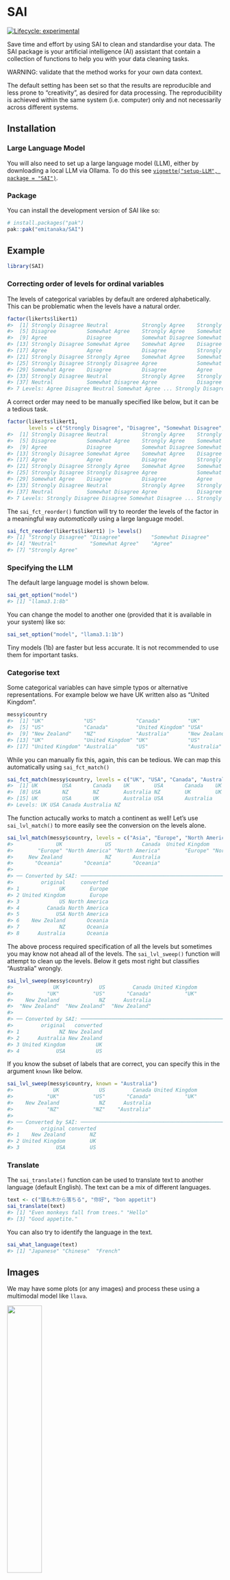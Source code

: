 
<!-- README.md is generated from README.Rmd. Please edit that file -->

# SAI

<!-- badges: start -->

[![Lifecycle:
experimental](https://img.shields.io/badge/lifecycle-experimental-orange.svg)](https://lifecycle.r-lib.org/articles/stages.html#experimental)
<!-- badges: end -->

Save time and effort by using SAI to clean and standardise your data.
The SAI package is your artificial intelligence (AI) assistant that
contain a collection of functions to help you with your data cleaning
tasks.

WARNING: validate that the method works for your own data context.

The default setting has been set so that the results are reproducible
and less prone to “creativity”, as desired for data processing. The
reproducibility is achieved within the same system (i.e. computer) only
and not necessarily across different systems.

## Installation

### Large Language Model

You will also need to set up a large language model (LLM), either by
downloading a local LLM via Ollama. To do this see
[`vignette("setup-LLM", package = "SAI")`](https://emitanaka.org/SAI/articles/setup-LLM.html).

### Package

You can install the development version of SAI like so:

``` r
# install.packages("pak")
pak::pak("emitanaka/SAI")
```

## Example

``` r
library(SAI)
```

### Correcting order of levels for ordinal variables

The levels of categorical variables by default are ordered
alphabetically. This can be problematic when the levels have a natural
order.

``` r
factor(likerts$likert1)
#>  [1] Strongly Disagree Neutral           Strongly Agree    Strongly Disagree
#>  [5] Disagree          Somewhat Agree    Strongly Agree    Somewhat Disagree
#>  [9] Agree             Disagree          Somewhat Disagree Somewhat Disagree
#> [13] Strongly Disagree Somewhat Agree    Somewhat Agree    Disagree         
#> [17] Agree             Agree             Disagree          Strongly Agree   
#> [21] Strongly Disagree Strongly Agree    Somewhat Agree    Somewhat Agree   
#> [25] Strongly Disagree Strongly Disagree Agree             Somewhat Agree   
#> [29] Somewhat Agree    Disagree          Disagree          Agree            
#> [33] Strongly Disagree Neutral           Strongly Agree    Strongly Disagree
#> [37] Neutral           Somewhat Disagree Agree             Disagree         
#> 7 Levels: Agree Disagree Neutral Somewhat Agree ... Strongly Disagree
```

A correct order may need to be manually specified like below, but it can
be a tedious task.

``` r
factor(likerts$likert1, 
       levels = c("Strongly Disagree", "Disagree", "Somewhat Disagree", "Neutral", "Somewhat Agree", "Agree", "Strongly Agree")) 
#>  [1] Strongly Disagree Neutral           Strongly Agree    Strongly Disagree
#>  [5] Disagree          Somewhat Agree    Strongly Agree    Somewhat Disagree
#>  [9] Agree             Disagree          Somewhat Disagree Somewhat Disagree
#> [13] Strongly Disagree Somewhat Agree    Somewhat Agree    Disagree         
#> [17] Agree             Agree             Disagree          Strongly Agree   
#> [21] Strongly Disagree Strongly Agree    Somewhat Agree    Somewhat Agree   
#> [25] Strongly Disagree Strongly Disagree Agree             Somewhat Agree   
#> [29] Somewhat Agree    Disagree          Disagree          Agree            
#> [33] Strongly Disagree Neutral           Strongly Agree    Strongly Disagree
#> [37] Neutral           Somewhat Disagree Agree             Disagree         
#> 7 Levels: Strongly Disagree Disagree Somewhat Disagree ... Strongly Agree
```

The `sai_fct_reorder()` function will try to reorder the levels of the
factor in a meaningful way *automatically* using a large language model.

``` r
sai_fct_reorder(likerts$likert1) |> levels()
#> [1] "Strongly Disagree" "Disagree"          "Somewhat Disagree"
#> [4] "Neutral"           "Somewhat Agree"    "Agree"            
#> [7] "Strongly Agree"
```

### Specifying the LLM

The default large language model is shown below.

``` r
sai_get_option("model")
#> [1] "llama3.1:8b"
```

You can change the model to another one (provided that it is available
in your system) like so:

``` r
sai_set_option("model", "llama3.1:1b")
```

Tiny models (1b) are faster but less accurate. It is not recommended to
use them for important tasks.

### Categorise text

Some categorical variables can have simple typos or alternative
representations. For example below we have UK written also as “United
Kingdom”.

``` r
messy$country
#>  [1] "UK"             "US"             "Canada"         "UK"            
#>  [5] "US"             "Canada"         "United Kingdom" "USA"           
#>  [9] "New Zealand"    "NZ"             "Australia"      "New Zealand"   
#> [13] "UK"             "United Kingdom" "UK"             "US"            
#> [17] "United Kingdom" "Australia"      "US"             "Australia"
```

While you can manually fix this, again, this can be tedious. We can map
this automatically using `sai_fct_match()`

``` r
sai_fct_match(messy$country, levels = c("UK", "USA", "Canada", "Australia", "NZ"))
#>  [1] UK        USA       Canada    UK        USA       Canada    UK       
#>  [8] USA       NZ        NZ        Australia NZ        UK        UK       
#> [15] UK        USA       UK        Australia USA       Australia
#> Levels: UK USA Canada Australia NZ
```

The function actucally works to match a continent as well! Let’s use
`sai_lvl_match()` to more easily see the conversion on the levels alone.

``` r
sai_lvl_match(messy$country, levels = c("Asia", "Europe", "North America", "Oceania", "South America"))
#>              UK              US          Canada  United Kingdom             USA 
#>        "Europe" "North America" "North America"        "Europe" "North America" 
#>     New Zealand              NZ       Australia 
#>       "Oceania"       "Oceania"       "Oceania"
#> 
#> ── Converted by SAI: ───────────────────────────────────────────────────────────
#>         original     converted
#> 1             UK        Europe
#> 2 United Kingdom        Europe
#> 3             US North America
#> 4         Canada North America
#> 5            USA North America
#> 6    New Zealand       Oceania
#> 7             NZ       Oceania
#> 8      Australia       Oceania
```

The above process required specification of all the levels but sometimes
you may know not ahead all of the levels. The `sai_lvl_sweep()` function
will attempt to clean up the levels. Below it gets most right but
classifies “Australia” wrongly.

``` r
sai_lvl_sweep(messy$country)
#>             UK             US         Canada United Kingdom            USA 
#>           "UK"           "US"       "Canada"           "UK"           "US" 
#>    New Zealand             NZ      Australia 
#>  "New Zealand"  "New Zealand"  "New Zealand"
#> 
#> ── Converted by SAI: ───────────────────────────────────────────────────────────
#>         original   converted
#> 1             NZ New Zealand
#> 2      Australia New Zealand
#> 3 United Kingdom          UK
#> 4            USA          US
```

If you know the subset of labels that are correct, you can specify this
in the argument `known` like below.

``` r
sai_lvl_sweep(messy$country, known = "Australia")
#>             UK             US         Canada United Kingdom            USA 
#>           "UK"           "US"       "Canada"           "UK"           "US" 
#>    New Zealand             NZ      Australia 
#>           "NZ"           "NZ"    "Australia"
#> 
#> ── Converted by SAI: ───────────────────────────────────────────────────────────
#>         original converted
#> 1    New Zealand        NZ
#> 2 United Kingdom        UK
#> 3            USA        US
```

### Translate

The `sai_translate()` function can be used to translate text to another
language (default English). The text can be a mix of different
languages.

``` r
text <- c("猿も木から落ちる", "你好", "bon appetit")
sai_translate(text)
#> [1] "Even monkeys fall from trees." "Hello"                        
#> [3] "Good appetite."
```

You can also try to identify the language in the text.

``` r
sai_what_language(text)
#> [1] "Japanese" "Chinese"  "French"
```

## Images

We may have some plots (or any images) and process these using a
multimodal model like `llava`.

<img
src="https://upload.wikimedia.org/wikipedia/commons/3/35/Ggplot2_Violin_Plot.png"
style="width:40.0%" />

We can describe the plot with `sai_describe_image()` function. This can
be handy to create alt text entries quickly.

``` r
sai_describe_image("https://upload.wikimedia.org/wikipedia/commons/3/35/Ggplot2_Violin_Plot.png",
                   model = "llava:13b")
#>  The image is a graphical representation of data comparing plant growth versus treatment across three different groups. There are three lines on the graph, each representing a different group: Control (blue), Treatment 1 (red), and Treatment 2 (green). Each line shows fluctuations over time, with peaks and troughs indicating periods of growth or decline in plant size.
#> 
#> The x-axis represents time, with increments that are not specified but appear to be intervals for measuring the growth of plants. The y-axis is labeled "Plant Growth," which suggests that the data points represent the size or health of the plants at each point in time.
#> 
#> There are three distinct sets of data points, corresponding to the three different treatments: Control (blue), Treatment 1 (red), and Treatment 2 (green). The control group shows a relatively stable growth pattern with some fluctuations, while the treatment groups show more pronounced peaks and troughs, indicating that they have a greater impact on plant growth compared to the control.
#> 
#> The graph is overlaid with dots of various sizes, which likely represent error bars or confidence intervals for each data point. These dots indicate the range within which the actual values might fall, given the uncertainty associated with the measurements. The image does not contain any text that provides additional context or interpretation of the data.
#>  The image is a graphical representation of data comparing plant growth versus treatment across three different groups. There are three lines on the graph, each representing a different group: Control (blue), Treatment 1 (red), and Treatment 2 (green). Each line shows fluctuations over time, with peaks and troughs indicating periods of growth or decline in plant size.
#> 
#> The x-axis represents time, with increments that are not specified but appear to be intervals for measuring the growth of plants. The y-axis is labeled "Plant Growth," which suggests that the data points represent the size or health of the plants at each point in time.
#> 
#> There are three distinct sets of data points, corresponding to the three different treatments: Control (blue), Treatment 1 (red), and Treatment 2 (green). The control group shows a relatively stable growth pattern with some fluctuations, while the treatment groups show more pronounced peaks and troughs, indicating that they have a greater impact on plant growth compared to the control.
#> 
#> The graph is overlaid with dots of various sizes, which likely represent error bars or confidence intervals for each data point. These dots indicate the range within which the actual values might fall, given the uncertainty associated with the measurements. The image does not contain any text that provides additional context or interpretation of the data.
```

## Related packages

- `air`
- `askgpt`
- `chatgpt`
- `elmer`
- `gptchatteR`
- `gptstudio`
- `gpttools`
- `TheOpenAIR`
- `tidychatmodels`

